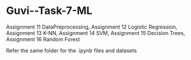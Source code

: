 # Guvi--Task-7-ML

Assignment 11 DataPreprocessing,
Assignment 12 Logistic Regression,
Assignment 13 K-NN,
Assignment 14 SVM,
Assignment 15 Decision Trees,
Assignment 16 Random Forest

Refer the same folder for the .ipynb files and datasets
